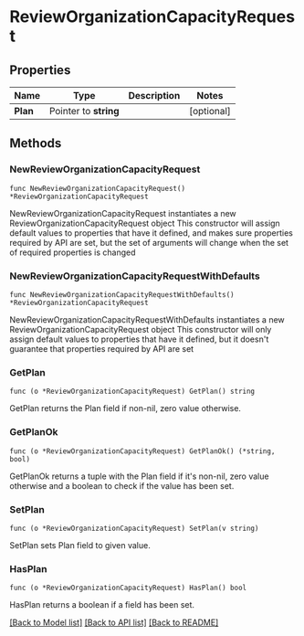 # ReviewOrganizationCapacityRequest

## Properties

Name | Type | Description | Notes
------------ | ------------- | ------------- | -------------
**Plan** | Pointer to **string** |  | [optional] 

## Methods

### NewReviewOrganizationCapacityRequest

`func NewReviewOrganizationCapacityRequest() *ReviewOrganizationCapacityRequest`

NewReviewOrganizationCapacityRequest instantiates a new ReviewOrganizationCapacityRequest object
This constructor will assign default values to properties that have it defined,
and makes sure properties required by API are set, but the set of arguments
will change when the set of required properties is changed

### NewReviewOrganizationCapacityRequestWithDefaults

`func NewReviewOrganizationCapacityRequestWithDefaults() *ReviewOrganizationCapacityRequest`

NewReviewOrganizationCapacityRequestWithDefaults instantiates a new ReviewOrganizationCapacityRequest object
This constructor will only assign default values to properties that have it defined,
but it doesn't guarantee that properties required by API are set

### GetPlan

`func (o *ReviewOrganizationCapacityRequest) GetPlan() string`

GetPlan returns the Plan field if non-nil, zero value otherwise.

### GetPlanOk

`func (o *ReviewOrganizationCapacityRequest) GetPlanOk() (*string, bool)`

GetPlanOk returns a tuple with the Plan field if it's non-nil, zero value otherwise
and a boolean to check if the value has been set.

### SetPlan

`func (o *ReviewOrganizationCapacityRequest) SetPlan(v string)`

SetPlan sets Plan field to given value.

### HasPlan

`func (o *ReviewOrganizationCapacityRequest) HasPlan() bool`

HasPlan returns a boolean if a field has been set.


[[Back to Model list]](../README.md#documentation-for-models) [[Back to API list]](../README.md#documentation-for-api-endpoints) [[Back to README]](../README.md)



